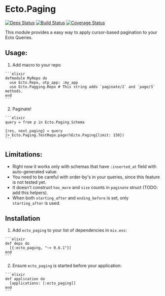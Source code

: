 # Ecto.Paging

[![Deps Status](https://beta.hexfaktor.org/badge/all/github/Nebo15/ecto_paging.svg)](https://beta.hexfaktor.org/github/Nebo15/ecto_paging) [![Build Status](https://travis-ci.org/Nebo15/ecto_paging.svg?branch=master)](https://travis-ci.org/Nebo15/ecto_paging) [![Coverage Status](https://coveralls.io/repos/github/Nebo15/ecto_paging/badge.svg?branch=master)](https://coveralls.io/github/Nebo15/ecto_paging?branch=master)

This module provides a easy way to apply cursor-based pagination to your Ecto Queries.

## Usage:

  1. Add macro to your repo

    ```elixir
    defmodule MyRepo do
      use Ecto.Repo, otp_app: :my_app
      use Ecto.Pagging.Repo # This string adds `paginate/2` and `page/3` methods.
    end
    ```

  2. Paginate!

    ```elixir
    query = from p in Ecto.Paging.Schema

    {res, next_paging} = query
    |> Ecto.Paging.TestRepo.page(%Ecto.Paging{limit: 150})
    ```

## Limitations:

  * Right now it works only with schemas that have `:inserted_at` field with auto-generated value.
  * You need to be careful with order-by's in your queries, since this feature is not tested yet.
  * It doesn't construct `has_more` and `size` counts in `paginate` struct (TODO: add this helpers).
  * When both `starting_after` and `ending_before` is set, only `starting_after` is used.

## Installation

  1. Add `ecto_paging` to your list of dependencies in `mix.exs`:

    ```elixir
    def deps do
      [{:ecto_paging, "~> 0.6.1"}]
    end
    ```

  2. Ensure `ecto_paging` is started before your application:

    ```elixir
    def application do
      [applications: [:ecto_paging]]
    end
    ```
